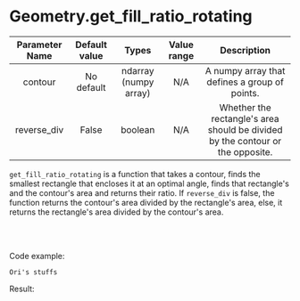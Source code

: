 # Geometry.get_fill_ratio_rotating


| Parameter Name | Default value | Types | Value range | Description | 
| :---: | :---: | :---: | :---: | :---: |
| contour | No default | ndarray (numpy array) | N/A | A numpy array that defines a group of points. |
| reverse_div | False | boolean | N/A | Whether the rectangle's area should be divided by the contour or the opposite. |


`get_fill_ratio_rotating` is a function that takes a contour, finds the smallest rectangle that encloses it at an optimal angle, 
finds that rectangle's and the contour's area and returns their ratio. If `reverse_div` is false, the function returns the contour's area 
divided by the rectangle's area, else, it returns the rectangle's area divided by the contour's area.

</br>
</br>

Code example:
```
Ori's stuffs
```
Result:
